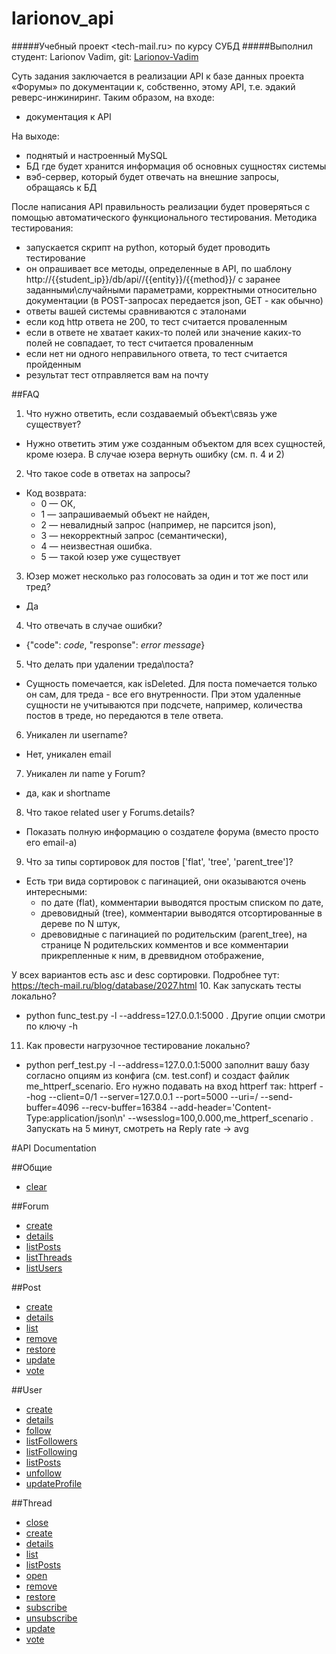 larionov_api
=================
#####Учебный проект <tech-mail.ru> по курсу СУБД
#####Выполнил студент: Larionov Vadim, git: [Larionov-Vadim](https://github.com/Larionov-Vadim)

Суть задания заключается в реализации API к базе данных проекта «Форумы» по документации к, собственно, этому API, т.е. эдакий реверс-инжиниринг.
Таким образом, на входе:

* документация к API

На выходе:
* поднятый и настроенный MySQL
* БД где будет хранится информация об основных сущностях системы
* вэб-сервер, который будет отвечать на внешние запросы, обращаясь к БД

После написания API правильность реализации будет проверяться с помощью автоматического функционального тестирования.
Методика тестирования:
* запускается скрипт на python, который будет проводить тестирование
* он опрашивает все методы, определенные в API, по шаблону http://{{student_ip}}/db/api//{{entity}}/{{method}}/ с заранее заданными\случайными параметрами, корректными относительно документации (в POST-запросах передается json, GET - как обычно)
* ответы вашей системы сравниваются с эталонами
* если код http ответа не 200, то тест считается проваленным
* если в ответе не хватает каких-то полей или значение каких-то полей не совпадает, то тест считается проваленным
* если нет ни одного неправильного ответа, то тест считается пройденным
* результат тест отправляется вам на почту

##FAQ
1. Что нужно ответить, если создаваемый объект\связь уже существует?
  - Нужно ответить этим уже созданным объектом для всех сущностей, кроме юзера. В случае юзера вернуть ошибку (см. п. 4 и 2)

2. Что такое code в ответах на запросы?
  - Код возврата: 
    * 0 — ОК, 
    * 1 — запрашиваемый объект не найден,
    * 2 — невалидный запрос (например, не парсится json),
    * 3 — некорректный запрос (семантически),
    * 4 — неизвестная ошибка.
    * 5 — такой юзер уже существует

3. Юзер может несколько раз голосовать за один и тот же пост или тред?
  - Да
4. Что отвечать в случае ошибки?
  - {"code": *code*, "response": *error message*}
5. Что делать при удалении треда\поста? 
  - Сущность помечается, как isDeleted. Для поста помечается только он сам, для треда - все его внутренности. При этом удаленные сущности не учитываются при подсчете, например, количества постов в треде, но передаются в теле ответа.
6. Уникален ли username?
  - Нет, уникален email
7. Уникален ли name у Forum?
  - да, как и shortname
8. Что такое related user у Forums.details?
  - Показать полную информацию о создателе форума (вместо просто его email-а)
9. Что за типы сортировок для постов ['flat', 'tree', 'parent_tree']?
  - Есть три вида сортировок с пагинацией, они оказываются очень интересными:
    * по дате (flat), комментарии выводятся простым списком по дате,
    * древовидный (tree), комментарии выводятся отсортированные в дереве по N штук,
    * древовидные с пагинацией по родительским (parent_tree), на странице N родительских комментов и все комментарии прикрепленные к ним, в древвидном отображение,

  У всех вариантов есть asc и desc сортировки.
  Подробнее тут: https://tech-mail.ru/blog/database/2027.html
10. Как запускать тесты локально?
  - python func_test.py -l --address=127.0.0.1:5000 .  Другие опции смотри по ключу -h 
11. Как провести нагрузочное тестирование локально?
  - python perf_test.py  -l --address=127.0.0.1:5000 заполнит вашу базу согласно опциям из конфига (см. test.conf) и создаст файлик me_httperf_scenario. Его нужно подавать на вход httperf так: httperf --hog --client=0/1 --server=127.0.0.1 --port=5000 --uri=/ --send-buffer=4096 --recv-buffer=16384  --add-header='Content-Type:application/json\n' --wsesslog=100,0.000,me_httperf_scenario . Запускать на 5 минут, смотреть на Reply rate -> avg 

#API Documentation

##Общие
* [clear](./technopark-db-api/doc/clear.md)

##Forum
* [create](./technopark-db-api/doc/forum/create.md)
* [details](./technopark-db-api/doc/forum/details.md)
* [listPosts](./technopark-db-api/doc/forum/listPosts.md)
* [listThreads](./technopark-db-api/doc/forum/listThreads.md)
* [listUsers](./technopark-db-api/doc/forum/listUsers.md)

##Post
* [create](./technopark-db-api/doc/post/create.md)
* [details](./technopark-db-api/doc/post/details.md)
* [list](./technopark-db-api/doc/post/list.md)
* [remove](./technopark-db-api/doc/post/remove.md)
* [restore](./technopark-db-api/doc/post/restore.md)
* [update](./technopark-db-api/doc/post/update.md)
* [vote](./technopark-db-api/doc/post/vote.md)

##User
* [create](./technopark-db-api/doc/user/create.md)
* [details](./technopark-db-api/doc/user/details.md)
* [follow](./technopark-db-api/doc/user/follow.md)
* [listFollowers](./technopark-db-api/doc/user/listFollowers.md)
* [listFollowing](./technopark-db-api/doc/user/listFollowing.md)
* [listPosts](./technopark-db-api/doc/user/listPosts.md)
* [unfollow](./technopark-db-api/doc/user/unfollow.md)
* [updateProfile](./technopark-db-api/doc/user/updateProfile.md)

##Thread
* [close](./technopark-db-api/doc/thread/close.md)
* [create](./technopark-db-api/doc/thread/create.md)
* [details](./technopark-db-api/doc/thread/details.md)
* [list](./technopark-db-api/doc/thread/list.md)
* [listPosts](./technopark-db-api/doc/thread/listPosts.md)
* [open](./technopark-db-api/doc/thread/open.md)
* [remove](./technopark-db-api/doc/thread/remove.md)
* [restore](./technopark-db-api/doc/thread/restore.md)
* [subscribe](./technopark-db-api/doc/thread/subscribe.md)
* [unsubscribe](./technopark-db-api/doc/thread/unsubscribe.md)
* [update](./technopark-db-api/doc/thread/update.md)
* [vote](./technopark-db-api/doc/thread/vote.md)

